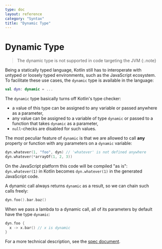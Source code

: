 ```yaml
---
type: doc
layout: reference
category: "Syntax"
title: "Dynamic Type"
---
```


# Dynamic Type

> The dynamic type is not supported in code targeting the JVM
{:.note}

Being a statically typed language, Kotlin still has to interoperate with untyped or loosely typed environments,
such as the JavaScript ecosystem. To facilitate these use cases, the `dynamic` type is available in the language:

``` kotlin
val dyn: dynamic = ...
```

The `dynamic` type basically turns off Kotlin's type checker:

  - a value of this type can be assigned to any variable or passed anywhere as a parameter,
  - any value can be assigned to a variable of type `dynamic` or passed to a function that takes `dynamic` as a parameter,
  - `null`-checks are disabled for such values.

The most peculiar feature of `dynamic` is that we are allowed to call **any** property or function with any parameters
on a `dynamic` variable:

``` kotlin
dyn.whatever(1, "foo", dyn) // 'whatever' is not defined anywhere
dyn.whatever(*arrayOf(1, 2, 3))
```

On the JavaScript platform this code will be compiled "as is": `dyn.whatever(1)` in Kotlin becomes `dyn.whatever(1)` in
the generated JavaScript code.

A dynamic call always returns `dynamic` as a result, so we can chain such calls freely:

``` kotlin
dyn.foo().bar.baz()
```

When we pass a lambda to a dynamic call, all of its parameters by default have the type `dynamic`:

``` kotlin
dyn.foo {
  x -> x.bar() // x is dynamic
}
```

For a more technical description, see the [spec document](https://github.com/JetBrains/kotlin/blob/master/spec-docs/dynamic-types.md).


